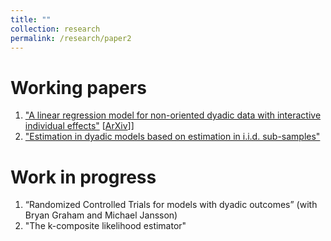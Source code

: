 ```yaml
---
title: ""
collection: research
permalink: /research/paper2
---
```

# Working papers  
1. ["A linear regression model for non-oriented dyadic data with interactive individual effects"](https://arxiv.org/abs/2304.12554) [[ArXiv](https://arxiv.org/abs/2304.12554)]]
2.  ["Estimation in dyadic models based on estimation in i.i.d. sub-samples"](https://yassinesbaisassi.github.io/files/The_average_estimator_v2.pdf)

# Work in progress
1. “Randomized Controlled Trials for models with dyadic outcomes” (with Bryan Graham and Michael Jansson)
2. "The k-composite likelihood estimator"
